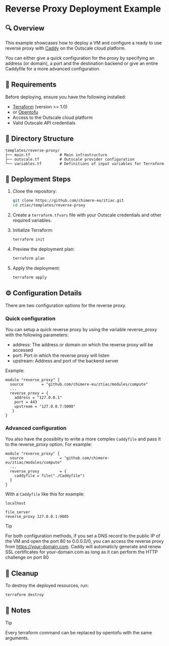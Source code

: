 # Reverse Proxy Deployment Example

## 🔍 Overview 

This example showcases how to deploy a VM and configure a ready to use reverse proxy with [Caddy](https://caddyserver.com/) on the Outscale cloud platform.

You can either give a quick configuration for the proxy by specifying an address (or domain), a port and the destination backend or give an entire Caddyfile for a more advanced configuration.

## 🧾 Requirements

Before deploying, ensure you have the following installed:

- [Terraform](https://www.terraform.io/downloads.html) (version >= 1.0)
- or [Opentofu](https://github.com/opentofu/opentofu)
- Access to the Outscale cloud platform
- Valid Outscale API credentials

## 📁 Directory Structure

```
templates/reverse-proxy/
├── main.tf             # Main infrastructure
├── outscale.tf         # Outscale provider configuration
└── variables.tf        # Definitions of input variables for Terraform
```

## 🚀 Deployment Steps

1. Clone the repository:
   ```bash
   git clone https://github.com/chimere-eu/ztiac.git
   cd ztiac/templates/reverse-proxy
   ```

2. Create a `terraform.tfvars` file with your Outscale credentials and other required variables.


3. Initialize Terraform:
   ```bash
   terraform init
   ```

4. Preview the deployment plan:
   ```bash
   terraform plan
   ```

5. Apply the deployment:
   ```bash
   terraform apply
   ```

## ⚙️ Configuration Details
There are two configuration options for the reverse proxy.
### Quick configuration
You can setup a quick reverse proxy by using the variable 
reverse_proxy with the following parameters:
- address: The address or domain on which the reverse proxy will be accessed 
- port: Port in which the reverse proxy will listen
- upstream: Address and port of the backend server

Example:
```hcl
module "reverse_proxy" {
  source        = "github.com/chimere-eu/ztiac/modules/compute"
  ...
  reverse_proxy = {
    address = "127.0.0.1"
    port = 443
    upstream = "127.0.0.7:5000" 
   }  
}

```

### Advanced configuration

You also have the possiblity to write a more complex `Caddyfile` and pass it to the reverse_proxy option. For example:
```hcl
module "reverse_proxy" {
  source                = "github.com/chimere-eu/ztiac/modules/compute"
  ...
  reverse_proxy         = {
    caddyfile = file("./Caddyfile")
  }  
}
```

With a `Caddyfile` like this for example:

```
localhost

file_server
reverse_proxy 127.0.0.1:9005
```

>[!TIP]
> For both configuration methods, if you set a DNS record to the public IP of the VM and open the port 80 to 0.0.0.0/0, you can access the reverse proxy from https://your-domain.com.
> Caddy will automaticly generate and renew SSL certificates for your-domain.com as long as it can perform the HTTP challenge on port 80

## 🧹 Cleanup

To destroy the deployed resources, run:
```bash
terraform destroy
```

## 📌 Notes

>[!TIP]
> Every terraform command can be replaced by opentofu with the same arguments.  

